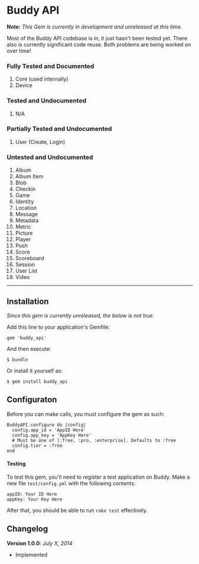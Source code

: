 # Buddy API

**Note:** _This Gem is currently in development and unreleased at this time._

Most of the Buddy API codebase is in, it just hasn't been tested yet. There also is currently significant code reuse. Both problems are being worked on over time!


### Fully Tested and Documented

1. Core (used internally)
2. Device

### Tested and Undocumented

1. N/A

### Partially Tested and Undocumented

1. User (Create, Login)

### Untested and Undocumented

1. Album
2. Album Item
3. Blob
4. Checkin
5. Game
6. Identity
7. Location
8. Message
9. Metadata
10. Metric
11. Picture
12. Player
13. Push
14. Score
15. Scoreboard
16. Session
17. User List
18. Video

----

## Installation

_Since this gem is currently unreleased, the below is not true._

Add this line to your application's Gemfile:

    gem 'buddy_api'

And then execute:

    $ bundle

Or install it yourself as:

    $ gem install buddy_api

## Configuraton

Before you can make calls, you must configure the gem as such:

    BuddyAPI.configure do |config|
      config.app_id = 'AppID Here'
      config.app_key = 'AppKey Here'
      # Must be one of [:free, :pro, :enterprise]. Defaults to :free
      config.tier = :free
    end

#### Testing

To test this gem, you'll need to register a test application on Buddy. Make a new file `test/config.yml` with the following contents:

    appID: Your ID Here
    appKey: Your Key Here

After that, you should be able to run `rake test` effectively.


## Changelog

**Version 1.0.0**: _July X, 2014_
* Implemented
